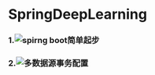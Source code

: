 # SpringDeepLearning
### 1.![spirng boot简单起步](https://github.com/tsmairc/SpringDeepLearning/blob/master/springboot)
### 2.![多数据源事务配置](https://github.com/tsmairc/SpringDeepLearning/blob/master/transaction)

